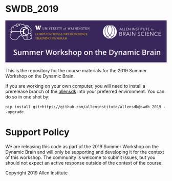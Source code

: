 # SWDB_2019
![SWDB_2019](/resources/cropped-SummerWorkshop_Header.png)

This is the repository for the course materials for the 2019 Summer Workshop on the Dynamic Brain.

If you are working on your own computer, you will need to install a prerelease branch of the [allensdk](https://github.com/alleninstitute/allensdk) into your preferred environment. You can do so in one shot by:
```
pip install git+https://github.com/alleninstitute/allensdk@swdb_2019 --upgrade
```

# Support Policy

We are releasing this code as part of the 2019 Summer Workshop on the Dynamic Brain and will only be supporting and developing it for the context of this workshop. The community is welcome to submit issues, but you should not expect an active response outside of the context of the course.

Copyright 2019 Allen Institute
